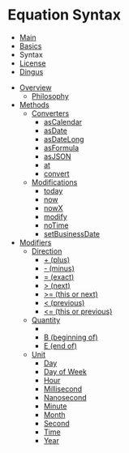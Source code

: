 Equation Syntax
======================

<ul id="ProjectSubmenu">
    <li><a href="/projects/markdown/" title="Markdown Project Page">Main</a></li>
    <li><a href="/projects/markdown/basics" title="Markdown Basics">Basics</a></li>
    <li><a class="selected" title="Markdown Syntax Documentation">Syntax</a></li>
    <li><a href="/projects/markdown/license" title="Pricing and License Information">License</a></li>
    <li><a href="/projects/markdown/dingus" title="Online Markdown Web Form">Dingus</a></li>
</ul>


*   [Overview](#overview)
    *   [Philosophy](#philosophy)
*   [Methods](#methods)
    *   [Converters](#converterMethods)
		*   [asCalendar](#asCalendar)
		*   [asDate](#asDate)
		*   [asDateLong](#asDateLong)
		*   [asFormula](#asFormula)
		*   [asJSON](#asJSON)
		*   [at](#at)
		*   [convert](#convert)
    *   [Modifications](#modificationMethods)
		*   [today](#today)
		*   [now](#now)
		*   [nowX](#nowX)
		*   [modify](#modify)
		*   [noTime](#noTime)
		*   [setBusinessDate](#setBusinessDate)
*   [Modifiers](#modifiers)
    *   [Direction](#modifierDirection)
        *   [+ (plus)](#plus)
        *   [- (minus)](#minus)
        *   [= (exact)](#exact)
        *   [> (next)](#next)
        *   [>= (this or next)](#thisOrNext)
        *   [< (previous)](#previous)
        *   [<= (this or previous)](#thisOrPrevious)
    *   [Quantity](#modifierQty)
        *   [<integer>](#integer)
        *   [B (beginning of)](#beginningOf)
        *   [E (end of)](#endOf)
    *   [Unit](#modifierUnit)
        *   [Day](#day)
        *   [Day of Week](#dayOfWeek)
        *   [Hour](#hour)
        *   [Millisecond](#milli)
        *   [Nanosecond](#nano)
        *   [Minute](#minute)
        *   [Month](#month)
        *   [Second](#second)
        *   [Time](#time)
        *   [Year](#year)
    